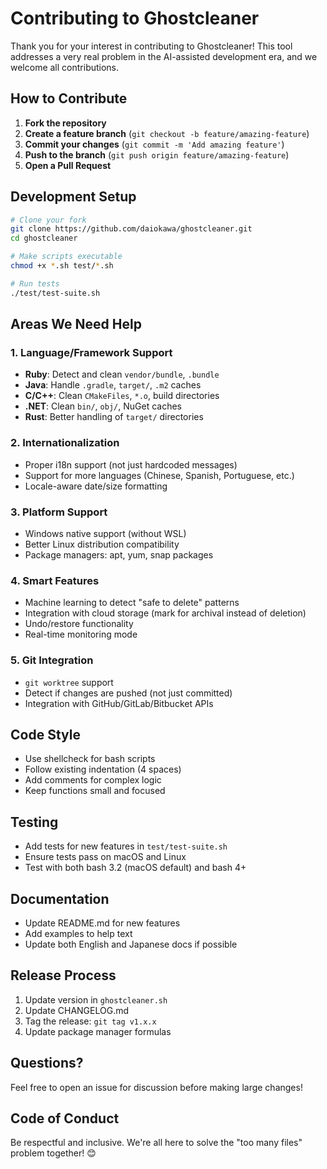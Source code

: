 # Contributing to Ghostcleaner

Thank you for your interest in contributing to Ghostcleaner! This tool addresses a very real problem in the AI-assisted development era, and we welcome all contributions.

## How to Contribute

1. **Fork the repository**
2. **Create a feature branch** (`git checkout -b feature/amazing-feature`)
3. **Commit your changes** (`git commit -m 'Add amazing feature'`)
4. **Push to the branch** (`git push origin feature/amazing-feature`)
5. **Open a Pull Request**

## Development Setup

```bash
# Clone your fork
git clone https://github.com/daiokawa/ghostcleaner.git
cd ghostcleaner

# Make scripts executable
chmod +x *.sh test/*.sh

# Run tests
./test/test-suite.sh
```

## Areas We Need Help

### 1. Language/Framework Support
- **Ruby**: Detect and clean `vendor/bundle`, `.bundle`
- **Java**: Handle `.gradle`, `target/`, `.m2` caches
- **C/C++**: Clean `CMakeFiles`, `*.o`, build directories
- **.NET**: Clean `bin/`, `obj/`, NuGet caches
- **Rust**: Better handling of `target/` directories

### 2. Internationalization
- Proper i18n support (not just hardcoded messages)
- Support for more languages (Chinese, Spanish, Portuguese, etc.)
- Locale-aware date/size formatting

### 3. Platform Support
- Windows native support (without WSL)
- Better Linux distribution compatibility
- Package managers: apt, yum, snap packages

### 4. Smart Features
- Machine learning to detect "safe to delete" patterns
- Integration with cloud storage (mark for archival instead of deletion)
- Undo/restore functionality
- Real-time monitoring mode

### 5. Git Integration
- `git worktree` support
- Detect if changes are pushed (not just committed)
- Integration with GitHub/GitLab/Bitbucket APIs

## Code Style

- Use shellcheck for bash scripts
- Follow existing indentation (4 spaces)
- Add comments for complex logic
- Keep functions small and focused

## Testing

- Add tests for new features in `test/test-suite.sh`
- Ensure tests pass on macOS and Linux
- Test with both bash 3.2 (macOS default) and bash 4+

## Documentation

- Update README.md for new features
- Add examples to help text
- Update both English and Japanese docs if possible

## Release Process

1. Update version in `ghostcleaner.sh`
2. Update CHANGELOG.md
3. Tag the release: `git tag v1.x.x`
4. Update package manager formulas

## Questions?

Feel free to open an issue for discussion before making large changes!

## Code of Conduct

Be respectful and inclusive. We're all here to solve the "too many files" problem together! 😊